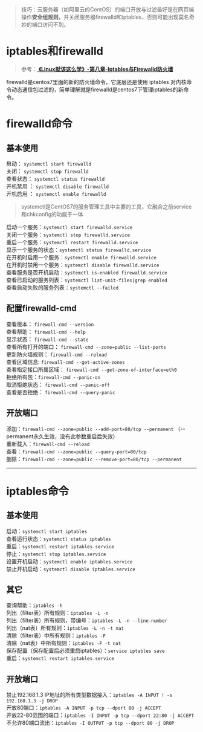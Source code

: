 
> 技巧：云服务器（如阿里云的CentOS）的端口开放与过滤最好是在网页端操作**安全组规则**，并关闭服务器firewalld和iptables，否则可能出现莫名奇妙的端口访问不到。

#  iptables和firewalld

> 参考：[ **《Linux就该这么学》-第八章-Iptables与Firewalld防火墙** ]( https://www.linuxprobe.com/chapter-08.html )

firewalld是centos7里面的新的防火墙命令，它底层还是使用 iptables 对内核命令动态通信包过滤的，简单理解就是firewalld是centos7下管理iptables的新命令。

# firewalld命令

## 基本使用

启动： `systemctl start firewalld`</br>
关闭： `systemctl stop firewalld`</br>
查看状态： `systemctl status firewalld`</br>
开机禁用  ： `systemctl disable firewalld`</br>
开机启用  ： `systemctl enable firewalld`</br>

> systemctl是CentOS7的服务管理工具中主要的工具，它融合之前service和chkconfig的功能于一体

启动一个服务：`systemctl start firewalld.service`</br>
关闭一个服务：`systemctl stop firewalld.service`</br>
重启一个服务：`systemctl restart firewalld.service`</br>
显示一个服务的状态：`systemctl status firewalld.service`</br>
在开机时启用一个服务：`systemctl enable firewalld.service`</br>
在开机时禁用一个服务：`systemctl disable firewalld.service`</br>
查看服务是否开机启动：`systemctl is-enabled firewalld.service`</br>
查看已启动的服务列表：`systemctl list-unit-files|grep enabled`</br>
查看启动失败的服务列表：`systemctl --failed`</br>

## 配置firewalld-cmd

查看版本： `firewall-cmd --version`</br>
查看帮助： `firewall-cmd --help`</br>
显示状态： `firewall-cmd --state`</br>
查看所有打开的端口： `firewall-cmd --zone=public --list-ports`</br>
更新防火墙规则： `firewall-cmd --reload`</br>
查看区域信息:  `firewall-cmd --get-active-zones`</br>
查看指定接口所属区域： `firewall-cmd --get-zone-of-interface=eth0`</br>
拒绝所有包：`firewall-cmd --panic-on`</br>
取消拒绝状态： `firewall-cmd --panic-off`</br>
查看是否拒绝： `firewall-cmd --query-panic`</br>

## 开放端口

添加：`firewall-cmd --zone=public --add-port=80/tcp --permanent`    （--permanent永久生效，没有此参数重启后失效）</br>
重新载入：`firewall-cmd --reload`</br>
查看：`firewall-cmd --zone=public --query-port=80/tcp`</br>
删除：`firewall-cmd --zone=public --remove-port=80/tcp --permanent`</br>

------------

# iptables命令

## 基本使用

启动：`systemctl start iptables` </br>
查看运行状态：`systemctl status iptables` </br>
重启：`systemctl restart iptables.service`</br>
停止：`systemctl stop iptables.service`</br>
设置开机启动：`systemctl enable iptables.service`</br>
禁止开机启动：`systemctl disable iptables.service`</br>

## 其它

查询帮助：`iptables -h` </br>
列出（filter表）所有规则：`iptables -L -n` </br>
列出（filter表）所有规则，带编号：`iptables -L -n --line-number` </br>
列出（nat表）所有规则：`iptables -L -n -t nat` </br>
清除（filter表）中所有规则：`iptables -F` </br>
清除（nat表）中所有规则：`iptables -F -t nat` </br>
保存配置（保存配置后必须重启iptables）：`service iptables save` </br>
重启：`systemctl restart iptables.service` </br>

## 开放端口

禁止192.168.1.3 IP地址的所有类型数据接入：`iptables -A INPUT ! -s 192.168.1.3 -j DROP`</br>
开放80端口：`iptables -A INPUT -p tcp --dport 80 -j ACCEPT` </br>
开放22-80范围的端口：`iptables -I INPUT -p tcp --dport 22:80 -j ACCEPT`</br>
不允许80端口流出：`iptables -I OUTPUT -p tcp --dport 80 -j DROP`</br>

